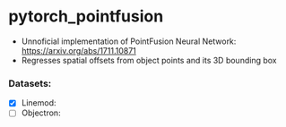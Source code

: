 # pytorch_pointfusion
 - Unnoficial implementation of PointFusion Neural Network: https://arxiv.org/abs/1711.10871
 - Regresses spatial offsets from object points and its 3D bounding box
 
 ### Datasets:
 - [x] Linemod:
 - [ ] Objectron:
